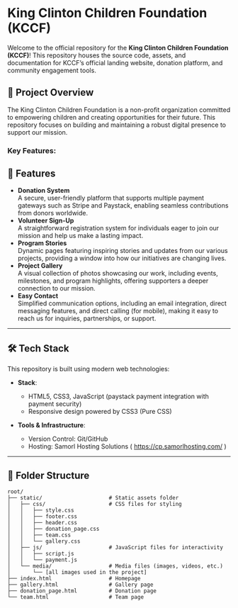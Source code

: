 # King Clinton Children Foundation (KCCF)

Welcome to the official repository for the **King Clinton Children Foundation (KCCF)**! This repository houses the source code, assets, and documentation for KCCF’s official landing website, donation platform, and community engagement tools.

## 🚀 Project Overview

The King Clinton Children Foundation is a non-profit organization committed to empowering children and creating opportunities for their future. This repository focuses on building and maintaining a robust digital presence to support our mission.

### Key Features:
## 🚀 Features  

- **Donation System**  
  A secure, user-friendly platform that supports multiple payment gateways such as Stripe and Paystack, enabling seamless contributions from donors worldwide.  
- **Volunteer Sign-Up**  
  A straightforward registration system for individuals eager to join our mission and help us make a lasting impact.  
- **Program Stories**  
  Dynamic pages featuring inspiring stories and updates from our various projects, providing a window into how our initiatives are changing lives.  
- **Project Gallery**  
  A visual collection of photos showcasing our work, including events, milestones, and program highlights, offering supporters a deeper connection to our mission.  
- **Easy Contact**  
  Simplified communication options, including an email integration, direct messaging features, and direct calling (for mobile), making it easy to reach us for inquiries, partnerships, or support.  


---

## 🛠️ Tech Stack

This repository is built using modern web technologies:

- **Stack**:  
  - HTML5, CSS3, JavaScript (paystack payment integration with payment security)  
  - Responsive design powered by CSS3 (Pure CSS)

- **Tools & Infrastructure**:  
  - Version Control: Git/GitHub  
  - Hosting: Samorl Hosting Solutions ( https://cp.samorlhosting.com/ )

---

## 📂 Folder Structure

```plaintext
root/
├── static/                     # Static assets folder
│   ├── css/                    # CSS files for styling
│   │   ├── style.css
│   │   ├── footer.css
│   │   ├── header.css
│   │   ├── donation_page.css
│   │   ├── team.css
│   │   └── gallery.css
│   ├── js/                     # JavaScript files for interactivity
│   │   ├── script.js
│   │   └── payment.js
│   └── media/                  # Media files (images, videos, etc.)
│       └── [all images used in the project]
├── index.html                  # Homepage
├── gallery.html                # Gallery page
├── donation_page.html          # Donation page
└── team.html                   # Team page


